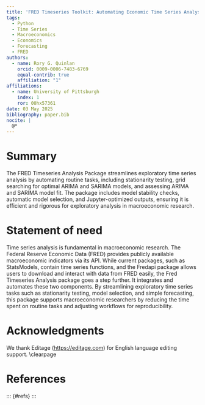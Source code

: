 ```yaml
---
title: 'FRED Timeseries Toolkit: Automating Economic Time Series Analysis and Forecasting in Python'
tags:
  - Python 
  - Time Series
  - Macroeconomics
  - Economics
  - Forecasting
  - FRED
authors:
  - name: Rory G. Quinlan
    orcid: 0009-0006-7483-6769
    equal-contrib: true
    affiliation: "1"
affiliations:
  - name: University of Pittsburgh
    index: 1
    ror: 00hx57361
date: 03 May 2025
bibliography: paper.bib
nocite: |
  @*
---
```



# Summary

The FRED Timeseries Analysis Package streamlines exploratory time series analysis by automating routine tasks, including stationarity testing, grid searching for optimal ARIMA and SARIMA models, and assessing ARIMA and SARIMA model fit. The package includes model stability checks, automatic model selection, and Jupyter-optimized outputs, ensuring it is efficient and rigorous for exploratory analysis in macroeconomic research.

# Statement of need

Time series analysis is fundamental in macroeconomic research. The Federal Reserve Economic Data (FRED) provides publicly available macroeconomic indicators via its API. While current packages, such as StatsModels, contain time series functions, and the Fredapi package allows users to download and interact with data from FRED easily, the Fred Timeseries Analysis package goes a step further. It integrates and automates these two components. By streamlining exploratory time series tasks such as stationarity testing, model selection, and simple forecasting, this package supports macroeconomic researchers by reducing the time spent on routine tasks and adjusting workflows for reproducibility.

# Acknowledgments

We thank Editage (https://editage.com) for English language editing support.
\clearpage

# References
::: {#refs}
:::

